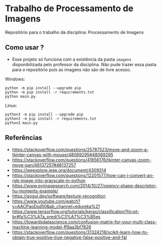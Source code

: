 # Trabalho de Processamento de Imagens

Repositório para o trabalho da disciplina: Processamento de Imagens

## Como usar ?

- Esse projeto só funciona com a existência da pasta `imagens` disponibilizada pelo professor da disciplina. Não pude trazer essa pasta para o repositório pois as imagens não são de livre acesso.

Windows:

```
python -m pip install --upgrade pip
python -m pip install -r requirements.txt
python main.py
```

Linux:

```
python3 -m pip install --upgrade pip
python3 -m pip install -r requirements.txt
python3 main.py
```

## Referências

- https://stackoverflow.com/questions/25787523/move-and-zoom-a-tkinter-canvas-with-mouse/48069295#48069295
- https://stackoverflow.com/questions/41656176/tkinter-canvas-zoom-move-pan/48137257#48137257
- https://ieeexplore.ieee.org/document/4309314
- https://stackoverflow.com/questions/12201577/how-can-i-convert-an-rgb-image-into-grayscale-in-python
- https://www.pyimagesearch.com/2014/10/27/opencv-shape-descriptor-hu-moments-example/
- https://gogul.dev/software/texture-recognition
- https://www.youtube.com/watch?v=AACPaoDsd50&ab_channel=edureka%21
- https://www.tensorflow.org/tutorials/keras/classification?hl=pt-br#fa%C3%A7a_predi%C3%A7%C3%B5es
- https://towardsdatascience.com/confusion-matrix-for-your-multi-class-machine-learning-model-ff9aa3bf7826
- https://stackoverflow.com/questions/31324218/scikit-learn-how-to-obtain-true-positive-true-negative-false-positive-and-fal
